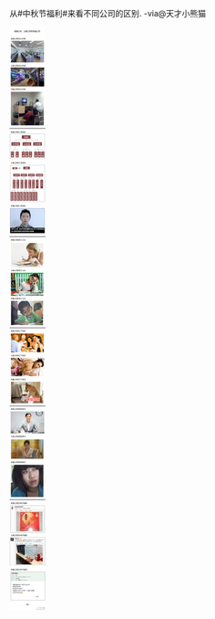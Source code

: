 


从#中秋节福利#来看不同公司的区别. -via@天才小熊猫

![3ed71e1143b64cc391e40b418d68702b.jpg](https://raw.githubusercontent.com/wxlzmt/cdn1/master/ext/qw/groups/40033/3ed71e1143b64cc391e40b418d68702b.jpg)




